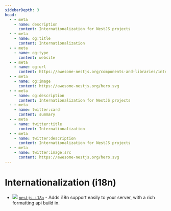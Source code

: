 ```yaml
---
sidebarDepth: 3
head:
  - - meta
    - name: description
      content: Internationalization for NestJS projects
  - - meta
    - name: og:title
      content: Internationalization
  - - meta
    - name: og:type
      content: website
  - - meta
    - name: og:url
      content: https://awesome-nestjs.org/components-and-libraries/internationalization.html
  - - meta
    - name: og:image
      content: https://awesome-nestjs.org/hero.svg
  - - meta
    - name: og:description
      content: Internationalization for NestJS projects
  - - meta
    - name: twitter:card
      content: summary
  - - meta
    - name: twitter:title
      content: Internationalization
  - - meta
    - name: twitter:description
      content: Internationalization for NestJS projects
  - - meta
    - name: twitter:image:src
      content: https://awesome-nestjs.org/hero.svg
---
```


# Internationalization (i18n)

- ![](https://img.shields.io/github/stars/ToonvanStrijp/nestjs-i18n.svg?style=flat-square) [`nestjs-i18n`](https://github.com/ToonvanStrijp/nestjs-i18n) - Adds i18n support easily to your server, with a rich formatting api build in.
